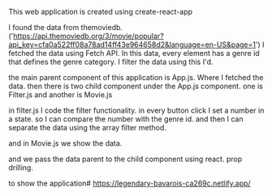 This web application is created using create-react-app

I found the data from themoviedb. ('https://api.themoviedb.org/3/movie/popular?api_key=cfa0a522ff08a78ad14ff43e964658d2&language=en-US&page=1')
I fetched the data using Fetch API. In this data, every element has a genre id that defines the genre category. I filter the data using this I'd.

the main parent component of this application is App.js. Where I fetched the data. then there is two child component under the App.js component. one is Filter.js and another is Movie.js

in filter.js I code the filter functionality. in every button click I set a number in a state. so I can compare the number with the genre id. and then I can separate the data using the array filter method. 

and in Movie.js we show the data.

and we pass the data parent to the child component using react. prop drilling.


to show the application# https://legendary-bavarois-ca269c.netlify.app/
